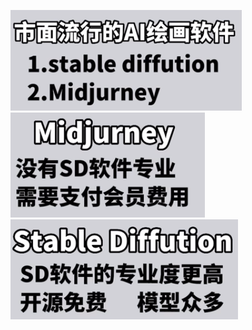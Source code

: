![](../photo/Pasted%20image%2020241210154924.png)
![](../photo/Pasted%20image%2020241210154942.png)
![](../photo/Pasted%20image%2020241210154953.png)